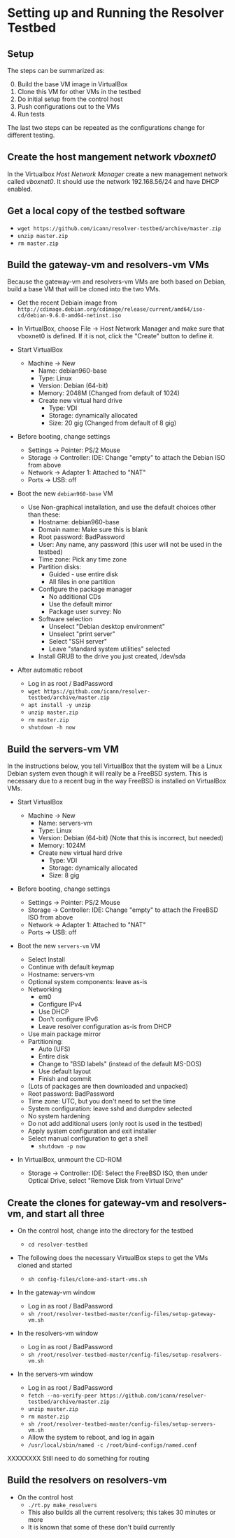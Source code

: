 # Setting up and Running the Resolver Testbed

## Setup

The steps can be summarized as:

0. Build the base VM image in VirtualBox
0. Clone this VM for other VMs in the testbed
0. Do initial setup from the control host
0. Push configurations out to the VMs
0. Run tests

The last two steps can be repeated as the configurations change for different testing.

## Create the host mangement network _vboxnet0_

In the Virtualbox _Host Network Manager_ create a new management network called _vboxnet0_. It should use the network 192.168.56/24 and have DHCP enabled.

## Get a local copy of the testbed software

* `wget https://github.com/icann/resolver-testbed/archive/master.zip`
* `unzip master.zip`
* `rm master.zip`

## Build the gateway-vm and resolvers-vm VMs

Because the gateway-vm and resolvers-vm VMs are both based on Debian, build a base VM
that will be cloned into the two VMs.

* Get the recent Debiain image from `http://cdimage.debian.org/cdimage/release/current/amd64/iso-cd/debian-9.6.0-amd64-netinst.iso`

* In VirtualBox, choose File &rarr; Host Network Manager and make sure that vboxnet0 is defined. If it is not,
click the "Create" button to define it.

* Start VirtualBox
	* Machine &rarr; New
		* Name: debian960-base
		* Type: Linux
		* Version: Debian (64-bit)
		* Memory: 2048M  (Changed from default of 1024)
		* Create new virtual hard drive
			* Type: VDI
			* Storage: dynamically allocated
			* Size: 20 gig (Changed from default of 8 gig)

* Before booting, change settings
	* Settings &rarr; Pointer: PS/2 Mouse
	* Storage &rarr; Controller: IDE: Change "empty" to attach the Debian ISO from above
	* Network &rarr; Adapter 1: Attached to "NAT"
	* Ports &rarr; USB: off

* Boot the new `debian960-base` VM
	* Use Non-graphical installation, and use the default choices other than these:
		* Hostname: debian960-base
		* Domain name: Make sure this is blank
		* Root password: BadPassword
		* User: Any name, any password (this user will not be used in the testbed)
		* Time zone: Pick any time zone
		* Partition disks:
			* Guided - use entire disk
			* All files in one partition
		* Configure the package manager
			* No additional CDs
			* Use the default mirror
			* Package user survey: No
		* Software selection
			* Unselect "Debian desktop environment"
			* Unselect "print server"
			* Select "SSH server"
			* Leave "standard system utilities" selected
		* Install GRUB to the drive you just created, /dev/sda

* After automatic reboot
	* Log in as root / BadPassword
	* `wget https://github.com/icann/resolver-testbed/archive/master.zip`
	* `apt install -y unzip`
	* `unzip master.zip`
	* `rm master.zip`
	* `shutdown -h now`

## Build the servers-vm VM

In the instructions below, you tell VirtualBox that the system will be a Linux Debian system even though
it will really be a FreeBSD system. This is necessary due to a recent bug in the way FreeBSD is installed
on VirtualBox VMs.

* Start VirtualBox
	* Machine &rarr; New
		* Name: servers-vm
		* Type: Linux
		* Version: Debian (64-bit)  (Note that this is incorrect, but needed)
		* Memory: 1024M
		* Create new virtual hard drive
			* Type: VDI
			* Storage: dynamically allocated
			* Size: 8 gig

* Before booting, change settings
	* Settings &rarr; Pointer: PS/2 Mouse
	* Storage &rarr; Controller: IDE: Change "empty" to attach the FreeBSD ISO from above
	* Network &rarr; Adapter 1: Attached to "NAT"
	* Ports &rarr; USB: off

* Boot the new `servers-vm` VM
	* Select Install
	* Continue with default keymap
	* Hostname: servers-vm
	* Optional system components: leave as-is
	* Networking
		* em0
		* Configure IPv4
		* Use DHCP
		* Don't configure IPv6
		* Leave resolver configuration as-is from DHCP
	* Use main package mirror
	* Partitioning:
		* Auto (UFS)
		* Entire disk
		* Change to "BSD labels" (instead of the default MS-DOS)
		* Use default layout
		* Finish and commit
	* (Lots of packages are then downloaded and unpacked)
	* Root password: BadPassword
	* Time zone: UTC, but you don't need to set the time
	* System configuration: leave sshd and dumpdev selected
	* No system hardening
	* Do not add additional users (only root is used in the testbed)
	* Apply system configuration and exit installer
	* Select manual configuration to get a shell
		* `shutdown -p now`
* In VirtualBox, unmount the CD-ROM
	* Storage &rarr; Controller: IDE: Select the FreeBSD ISO, then under Optical Drive, select "Remove Disk from Virtual Drive"

## Create the clones for gateway-vm and resolvers-vm, and start all three

* On the control host, change into the directory for the testbed
	* `cd resolver-testbed`
* The following does the necessary VirtualBox steps to get the VMs cloned and started
	* `sh config-files/clone-and-start-vms.sh`

* In the gateway-vm window
	* Log in as root / BadPassword
	* `sh /root/resolver-testbed-master/config-files/setup-gateway-vm.sh`

* In the resolvers-vm window
	* Log in as root / BadPassword
	* `sh /root/resolver-testbed-master/config-files/setup-resolvers-vm.sh`

* In the servers-vm window
	* Log in as root / BadPassword
	* `fetch --no-verify-peer https://github.com/icann/resolver-testbed/archive/master.zip`
	* `unzip master.zip`
	* `rm master.zip`
	* `sh /root/resolver-testbed-master/config-files/setup-servers-vm.sh`
	* Allow the system to reboot, and log in again
	* `/usr/local/sbin/named -c /root/bind-configs/named.conf`
	
XXXXXXXX Still need to do something for routing

## Build the resolvers on resolvers-vm

* On the control host
	* `./rt.py make_resolvers`
	* This also builds all the current resolvers; this takes 30 minutes or more
	* It is known that some of these don't build currently

